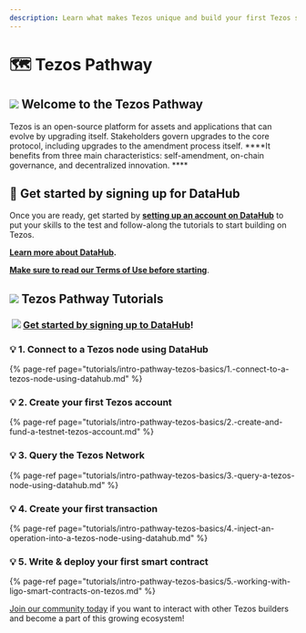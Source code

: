 ```yaml
---
description: Learn what makes Tezos unique and build your first Tezos smart contract
---
```


# 🗺 Tezos Pathway

## ![](../../.gitbook/assets/2011%20%282%29%20%283%29%20%281%29.png) Welcome to the Tezos Pathway

Tezos is an open-source platform for assets and applications that can evolve by upgrading itself. Stakeholders govern upgrades to the core protocol, including upgrades to the amendment process itself. ****It benefits from three main characteristics: self-amendment, on-chain governance, and decentralized innovation. ****

## **🏁** Get started by signing up for DataHub 

Once you are ready, get started by [**setting up an account on DataHub**](https://datahub.figment.io/sign_up?service=tezos) to put your skills to the test and follow-along the tutorials to start building on Tezos. 

[**Learn more about DataHub**](https://learn.figment.io/guides/datahub-products)**.** 

[**Make sure to read our Terms of Use before starting**](https://learn.datahub.figment.io/terms-of-use).

##  ![](../../.gitbook/assets/2011%20%282%29%20%283%29%20%281%29.png) **Tezos** Pathway Tutorials

### ​ ![](../../.gitbook/assets/vhhp1wl4_400x400-1-.jpg) [Get started by signing up to DataHub](https://datahub.figment.io/sign_up?service=tezos)! 

### 💡 1. Connect to a Tezos node using DataHub

{% page-ref page="tutorials/intro-pathway-tezos-basics/1.-connect-to-a-tezos-node-using-datahub.md" %}

### 💡 2. Create your first Tezos account

{% page-ref page="tutorials/intro-pathway-tezos-basics/2.-create-and-fund-a-testnet-tezos-account.md" %}

### 💡 3. Query the Tezos Network

{% page-ref page="tutorials/intro-pathway-tezos-basics/3.-query-a-tezos-node-using-datahub.md" %}

### 💡 4. Create your first transaction

{% page-ref page="tutorials/intro-pathway-tezos-basics/4.-inject-an-operation-into-a-tezos-node-using-datahub.md" %}

### 💡 5. Write & deploy your first smart contract

{% page-ref page="tutorials/intro-pathway-tezos-basics/5.-working-with-ligo-smart-contracts-on-tezos.md" %}

[Join our community today](https://discord.gg/PtkKz5) if you want to interact with other Tezos builders and become a part of this growing ecosystem! 
